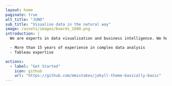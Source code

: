 ```yaml
---
layout: home
paginate: true
alt_title: "JUNO"
sub_title: "Visualise data in the natural way"
image: /assets/images/boards_1600.png
introduction: |
  We are experts in data visualisation and business intelligence. We help companies, organisations and individuals to make the most of their data, with a truly customised and flexible approach:

  - More than 15 years of experience in complex data analysis
  - Tableau expertise

actions:
  - label: "Get Started"
    icon: github
    url: "https://github.com/mmistakes/jekyll-theme-basically-basic"
---
```

